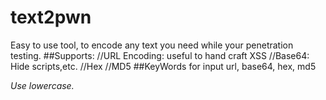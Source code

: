 # text2pwn
Easy to use tool, to encode any text you need while your penetration testing.
##Supports:
//URL Encoding: useful to hand craft XSS
//Base64: Hide scripts,etc.
//Hex
//MD5
##KeyWords for input
url, base64, hex, md5

*Use lowercase.*
